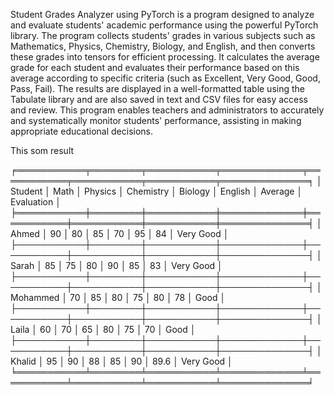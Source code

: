 Student Grades Analyzer using PyTorch is a program designed to analyze and evaluate students' academic performance using the powerful PyTorch library. The program collects students' grades in various subjects such as Mathematics, Physics, Chemistry, Biology, and English, and then converts these grades into tensors for efficient processing. It calculates the average grade for each student and evaluates their performance based on this average according to specific criteria (such as Excellent, Very Good, Good, Pass, Fail). The results are displayed in a well-formatted table using the Tabulate library and are also saved in text and CSV files for easy access and review. This program enables teachers and administrators to accurately and systematically monitor students' performance, assisting in making appropriate educational decisions.


This som result

╒═══════════╤════════╤═══════════╤═════════════╤═══════════╤═══════════╤═══════════╤══════════════╕
│  Student  │  Math  │  Physics  │  Chemistry  │  Biology  │  English  │  Average  │  Evaluation  │
╞═══════════╪════════╪═══════════╪═════════════╪═══════════╪═══════════╪═══════════╪══════════════╡
│   Ahmed   │   90   │    80     │     85      │    70     │    95     │    84     │  Very Good   │
├───────────┼────────┼───────────┼─────────────┼───────────┼───────────┼───────────┼──────────────┤
│   Sarah   │   85   │    75     │     80      │    90     │    85     │    83     │  Very Good   │
├───────────┼────────┼───────────┼─────────────┼───────────┼───────────┼───────────┼──────────────┤
│ Mohammed  │   70   │    85     │     80      │    75     │    80     │    78     │     Good     │
├───────────┼────────┼───────────┼─────────────┼───────────┼───────────┼───────────┼──────────────┤
│   Laila   │   60   │    70     │     65      │    80     │    75     │    70     │     Good     │
├───────────┼────────┼───────────┼─────────────┼───────────┼───────────┼───────────┼──────────────┤
│  Khalid   │   95   │    90     │     88      │    85     │    90     │   89.6    │  Very Good   │
╘═══════════╧════════╧═══════════╧═════════════╧═══════════╧═══════════╧═══════════╧══════════════╛
